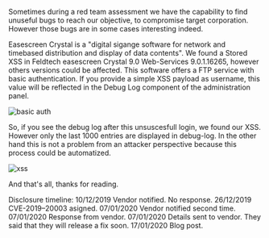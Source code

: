 Sometimes during a red team assessment we have the capability to find unuseful bugs to reach our objective, to compromise target corporation. However those bugs are in some cases interesting indeed.

Easescreen Crystal is a "digital sigange software for network and timebased distribution and display of data contents". We found a Stored XSS in Feldtech easescreen Crystal 9.0 Web-Services 9.0.1.16265, however others versions could be affected.
This software offers a FTP service with basic authentication. 
If you provide a simple XSS payload as username, this value will be reflected in the Debug Log component of the administration panel.

![basic auth](https://user-images.githubusercontent.com/50701542/72608102-42c37b00-3922-11ea-9045-03fca8c13d80.png)

So, if you see the debug log after this unsuscesfull login, we found our XSS. However only the last 1000 entries are displayed in debug-log. In the other hand this is not a problem from an attacker perspective because this process could be automatized.

![xss](https://user-images.githubusercontent.com/50701542/72608219-861de980-3922-11ea-9707-f7c9b4fcb8b2.png)

And that's all, thanks for reading.

Disclosure timeline:
10/12/2019 Vendor notified. No response.
26/12/2019 CVE-2019–20003 asigned.
07/01/2020 Vendor notified second time.
07/01/2020 Response from vendor.
07/01/2020 Details sent to vendor. They said that they will release a fix soon.
17/01/2020 Blog post.

